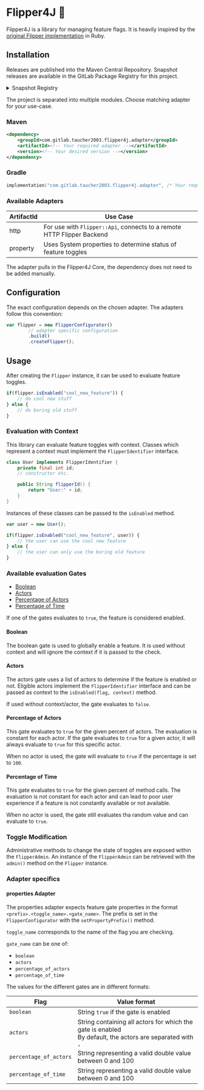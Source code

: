 # Flipper4J 🐬

<!--
The language blocks for Java are set to javascript.
IntelliJ reports errors for invalid Java syntax if they would be set to java.

However, there is no need for the full Java Class Syntax in the Readme.
JavaScript provides at least a bit of accurate syntax highlighting.
-->

Flipper4J is a library for managing feature flags.
It is heavily inspired by the [original Flipper implementation](https://github.com/jnunemaker/flipper) in Ruby.

## Installation

Releases are published into the Maven Central Repository.
Snapshot releases are available in the GitLab Package Registry for this project.

<details>
<summary>Snapshot Registry</summary>

### Maven

```xml
<repository>
    <id>gitlab</id>
    <url>https://gitlab.com/api/v4/projects/38232779/packages/maven</url>
</repository>
```

### Gradle

```kts
repositories {
    maven(url = "https://gitlab.com/api/v4/projects/38232779/packages/maven")
}
```

</details>

The project is separated into multiple modules. Choose matching adapter for your use-case.

### Maven

```xml
<dependency>
    <groupId>com.gitlab.taucher2003.flipper4j.adapter</groupId>
    <artifactId><!-- Your required adapter --></artifactId>
    <version><!-- Your desired version --></version>
</dependency>
```

### Gradle

```kts
implementation("com.gitlab.taucher2003.flipper4j.adapter", /* Your required adapter*/"", /* Your desired version*/"")
```

### Available Adapters

| ArtifactId | Use Case                                                               |
|------------|------------------------------------------------------------------------|
| http       | For use with `Flipper::Api`, connects to a remote HTTP Flipper Backend |
| property   | Uses System properties to determine status of feature toggles          |

The adapter pulls in the Flipper4J Core, the dependency does not need to be added manually.

## Configuration

The exact configuration depends on the chosen adapter. The adapters follow this convention:

```javascript
var flipper = new FlipperConfigurator()
        // adapter specific configuration
        .build()
        .createFlipper();
```

## Usage

After creating the `Flipper` instance, it can be used to evaluate feature toggles.

```javascript
if(flipper.isEnabled("cool_new_feature")) {
    // do cool new stuff
} else {
    // do boring old stuff
}
```

### Evaluation with Context

This library can evaluate feature toggles with context.
Classes which represent a context must implement the `FlipperIdentifier` interface.

```java
class User implements FlipperIdentifier {
    private final int id;
    // constructor etc.

    public String flipperId() {
        return "User:" + id;
    }
}
```

Instances of these classes can be passed to the `isEnabled` method.

```javascript
var user = new User();

if(flipper.isEnabled("cool_new_feature", user)) {
    // the user can use the cool new feature
} else {
    // the user can only use the boring old feature
}
```

### Available evaluation Gates

- [Boolean](#boolean)
- [Actors](#actors)
- [Percentage of Actors](#percentage-of-actors)
- [Percentage of Time](#percentage-of-time)

If one of the gates evaluates to `true`, the feature is considered enabled.

#### Boolean

The boolean gate is used to globally enable a feature.
It is used without context and will ignore the context if it is passed to the check.

#### Actors

The actors gate uses a list of actors to determine if the feature is enabled or not.
Eligible actors implement the `FlipperIdentifier` interface and can be passed as context to the `isEnabled(flag, context)` method.

If used without context/actor, the gate evaluates to `false`.

#### Percentage of Actors

This gate evaluates to `true` for the given percent of actors. The evaluation is constant for each actor.
If the gate evaluates to `true` for a given actor, it will always evaluate to `true` for this specific actor.

When no actor is used, the gate will evaluate to `true` if the percentage is set to `100`.

#### Percentage of Time

This gate evaluates to `true` for the given percent of method calls. The evaluation is not constant for
each actor and can lead to poor user experience if a feature is not constantly available or not available.

When no actor is used, the gate still evaluates tha random value and can evaluate to `true`.

### Toggle Modification

Administrative methods to change the state of toggles are exposed within the `FlipperAdmin`.
An instance of the `FlipperAdmin` can be retrieved with the `admin()` method on the `Flipper` instance.

### Adapter specifics

#### properties Adapter

The properties adapter expects feature gate properties in the format `<prefix>.<toggle_name>.<gate_name>`.
The prefix is set in the `FlipperConfigurator` with the `setPropertyPrefix()` method.

`toggle_name` corresponds to the name of the flag you are checking.

`gate_name` can be one of:

- `boolean`
- `actors`
- `percentage_of_actors`
- `percentage_of_time`

The values for the different gates are in different formats:

| Flag                   | Value format                                                                                                 |
|------------------------|--------------------------------------------------------------------------------------------------------------|
| `boolean`              | String `true` if the gate is enabled                                                                         |
| `actors`               | String containing all actors for which the gate is enabled<br/>By default, the actors are separated with `,` |
| `percentage_of_actors` | String representing a valid double value between 0 and 100                                                   |
| `percentage_of_time`   | String representing a valid double value between 0 and 100                                                   |
